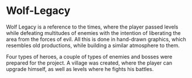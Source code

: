 # Wolf-Legacy

Wolf Legacy is a reference to the times, where the player passed levels while defeating multitudes of enemies with the intention of liberating the area from the forces of evil. All this is done in hand-drawn graphics, which resembles old productions, while building a similar atmosphere to them. 

Four types of heroes, a couple of types of enemies and bosses were prepared for the project. A village was created, where the player can upgrade himself, as well as levels where he fights his battles.
